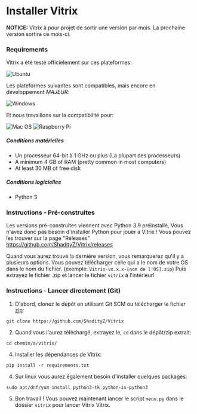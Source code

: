 # Installer Vitrix

**NOTICE:** Vitrix à pour projet de sortir une version par mois. La prochaine version sortira ce mois-ci. 

### Requirements
Vitrix a été testé officielement sur ces plateformes:

![Ubuntu](https://img.shields.io/badge/Ubuntu-E95420?style=for-the-badge&logo=ubuntu&logoColor=white)


Les plateformes suivantes sont compatibles, mais encore en développement _MAJEUR_:


![Windows](https://img.shields.io/badge/Windows-0078D6?style=for-the-badge&logo=windows&logoColor=white) 


Et nous travaillons sur la compatibilité pour:

![Mac OS](https://img.shields.io/badge/mac%20os-000000?style=for-the-badge&logo=macos&logoColor=F0F0F0) 
![Raspberry Pi](https://img.shields.io/badge/-RaspberryPi-C51A4A?style=for-the-badge&logo=Raspberry-Pi)

##### Conditions matérielles
- Un processeur 64-bit à 1 GHz ou plus (La plupart des processeurs)
- A minimum 4 GB of RAM (pretty common in most computers)
- At least 30 MB of free disk 

##### Conditions logicielles
- Python 3

### Instructions - Pré-construites
Les versions pré-construites viennent avec Python 3.9 préinstallé, Vous n'avez donc pas besoin d'installer Python pour jouer a Vitrix ! Vous pouvez les trouver sur la page "Releases" https://github.com/ShadityZ/Vitrix/releases

Quand vous aurez trouvé la dernière version, vous remarquerez qu'il y a plusieurs options. Vous pouvez télécharger celle qui a le nom de votre OS dans le nom du fichier. (exemple: ```Vitrix-vx.x.x-[nom de l'OS].zip```) Puis extrayez le fichier .zip et lancer le fichier ```vitrix``` à l'intérieur!
### Instructions - Lancer directement (Git)
1. D'abord, clonez le dépôt en utilisant Git SCM ou télécharger le fichier [zip](https://github.com/ShadityZ/Vitrix/archive/refs/heads/master.zip):
```
git clone https://github.com/ShadityZ/Vitrix
```
2. Quand vous l'aurez téléchargé, extrayez le, ```cd``` dans le dépôt/zip extrait:
```
cd chemin/a/vitrix/
```
4. Installer les dépendances de Vitrix:
```
pip install -r requirements.txt
```
4. Sur linux vous aurez également besoin d'installer quelques packages:
```
sudo apt/dnf/yum install python3-tk python-is-python3
```
5. Bon travail ! Vous pouvez maintenant lancer le script ```menu.py``` dans le dossier ```vitrix``` pour lancer Vitrix Vitrix.
